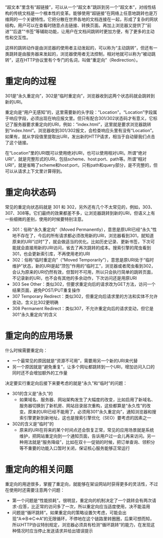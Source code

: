 “超文本”里含有“超链接”，可以从一个“超文本”跳跃到另一个“超文本”，对线性结构的传统文档是一个根本性的变革。能够使用“超链接”在网络上任意地跳转也是万维网的一个关键特性。它把分散在世界各地的文档连接在一起，形成了复杂的网状结构，用户可以在查看时随意点击链接、转换页面。再加上浏览器又提供了“前进”“后退”“书签”等辅助功能，让用户在文档间跳转时更加方便，有了更多的主动性和交互性。

这样的跳转动作是由浏览器的使用者主动发起的，可以称为“主动跳转”，但还有一类跳转是由服务器来发起的，浏览器使用者无法控制，相对地就可以称为“被动跳转”，这在HTTP协议里有个专门的名词，叫做“重定向”（Redirection）。

# 重定向的过程

301是“永久重定向”，302是“临时重定向”，浏览器收到这两个状态码就会跳转到新的URI。

重定向是“用户无感知”的，这里需要新的头字段："Location"。“Location”字段属于响应字段，必须出现在响应报文里。但只有配合301/302状态码才有意义，它标记了服务器要求重定向的URI，例如：“index.html”，这里就是要求浏览器跳转到“index.html”。浏览器收到301/302报文，会检查响应头里有没有“Location”。如果有，就从字段值里提取出URI，发出新的HTTP请求，相当于自动替我们点击了这个链接。

在“Location”里的URI既可以使用绝对URI，也可以使用相对URI。所谓“绝对URI”，就是完整形式的URI，包括scheme、host:port、path等。所谓“相对URI”，就是省略了scheme和host:port，只有path和query部分，是不完整的，但可以从请求上下文里计算得到。

# 重定向状态码

常见的重定向状态码就是 301 和 302，另外还有几个不太常见的，例如，303、307、308等。它们最终的效果都差不多，让浏览器跳转到新的URI，但语义上有一些细微的差别，使用的时候要特别注意。

- 301：俗称“永久重定向”（Moved Permanently），意思是原URI已经“永久”性地不存在了，今后的所有请求都必须改用新的URI，浏览器看到301，就知道原来的URI“过时”了，就会做适当的优化。比如历史记录、更新书签，下次可能就会直接用新的URI访问，省去了再次跳转的成本。搜索引擎的爬虫看到301，也会更新索引库，不再使用老的URI
- 302：俗称“临时重定向”（“Moved Temporarily”），意思是原URI处于“临时维护”状态，新的URI是起“顶包”作用的“临时工”，浏览器或者爬虫看到302，会认为原来的URI仍然有效，但暂时不可用，所以只会执行简单的跳转页面，不记录新的URI，也不会有其他的多余动作，下次访问还是用原URI
- 303 See Other：类似302，但要求重定向后的请求改为GET方法，访问一个结果页面，避免POST/PUT重复操作
- 307 Temporary Redirect：类似302，但重定向后请求里的方法和实体不允许变动，含义比302更明确
- 308 Permanent Redirect：类似307，不允许重定向后的请求变动，但它是301“永久重定向”的含义

# 重定向的应用场景

什么时候需要重定向：

- 一个最常见的原因就是“资源不可用”，需要用另一个新的URI来代替
- 另一个原因就是“避免重复”，让多个网址都跳转到一个URI，增加访问入口的同时还不会增加额外的工作量

决定要实行重定向后接下来要考虑的就是“永久”和“临时”的问题：

- 301的含义是“永久”的
  - 如果域名、服务器、网站架构发生了大幅度的改变，比如启用了新域名、服务器切换到了新机房、网站目录层次重构，这些都算是“永久性”的改变。原来的URI已经不能用了，必须用301“永久重定向”，通知浏览器和搜索引擎更新到新地址，这也是搜索引擎优化（SEO）要考虑的因素之一
- 302的含义是“临时”的
  - 原来的URI在将来的某个时间点还会恢复正常，常见的应用场景就是系统维护，把网站重定向到一个通知页面，告诉用户过一会儿再来访问。另一种用法就是“服务降级”，比如在双十一促销的时候，把订单查询、领积分等不重要的功能入口暂时关闭，保证核心服务能够正常运行

# 重定向的相关问题

重定向的用途很多，掌握了重定向，就能够在架设网站时获得更多的灵活性，不过在使用时还需要注意两个问题：

- 第一个问题是“性能损耗”。很明显，重定向的机制决定了一个跳转会有两次请求-应答，比正常的访问多了一次，所以重定向应当适度使用，决不能滥用
- 问题是“循环跳转”。如果重定向的策略设置欠考虑，可能会出现“A=>B=>C=>A”的无限循环，不停地在这个链路里转圈圈，后果可想而知，所以HTTP协议特别规定，浏览器必须具有检测“循环跳转”的能力，在发现这种情况时应当停止发送请求并给出错误提示











